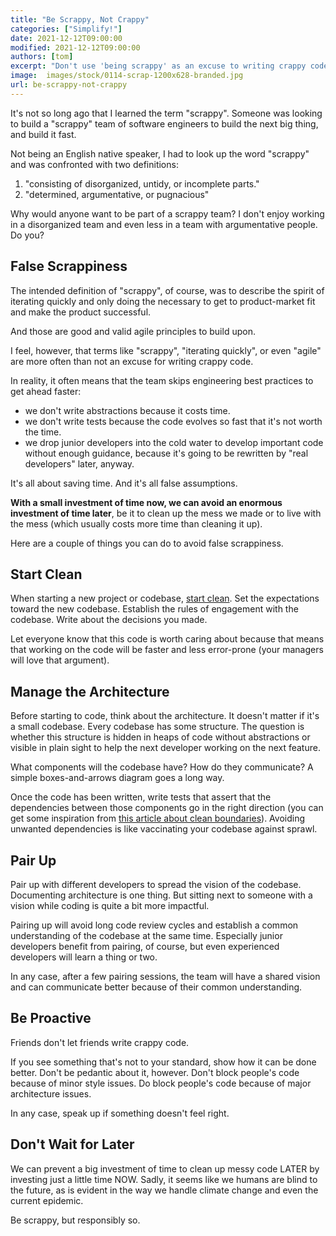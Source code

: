 ```yaml
---
title: "Be Scrappy, Not Crappy"
categories: ["Simplify!"]
date: 2021-12-12T09:00:00
modified: 2021-12-12T09:00:00
authors: [tom]
excerpt: "Don't use 'being scrappy' as an excuse to writing crappy code."
image:  images/stock/0114-scrap-1200x628-branded.jpg
url: be-scrappy-not-crappy
---
```


It's not so long ago that I learned the term "scrappy". Someone was looking to build a "scrappy" team of software engineers to build the next big thing, and build it fast.

Not being an English native speaker, I had to look up the word "scrappy" and was confronted with two definitions:

1. "consisting of disorganized, untidy, or incomplete parts."
2. "determined, argumentative, or pugnacious"

Why would anyone want to be part of a scrappy team? I don't enjoy working in a disorganized team and even less in a team with argumentative people. Do you?

## False Scrappiness

The intended definition of "scrappy", of course, was to describe the spirit of iterating quickly and only doing the necessary to get to product-market fit and make the product successful.

And those are good and valid agile principles to build upon.

I feel, however, that terms like "scrappy", "iterating quickly", or even "agile" are more often than not an excuse for writing crappy code.

In reality, it often means that the team skips engineering best practices to get ahead faster:

* we don't write abstractions because it costs time. 
* we don't write tests because the code evolves so fast that it's not worth the time. 
* we drop junior developers into the cold water to develop important code without enough guidance, because it's going to be rewritten by "real developers" later, anyway.

It's all about saving time. And it's all false assumptions.

**With a small investment of time now, we can avoid an enormous investment of time later**, be it to clean up the mess we made or to live with the mess (which usually costs more time than cleaning it up).

Here are a couple of things you can do to avoid false scrappiness.

## Start Clean

When starting a new project or codebase, [start clean](/start-clean). Set the expectations toward the new codebase. Establish the rules of engagement with the codebase. Write about the decisions you made. 

Let everyone know that this code is worth caring about because that means that working on the code will be faster and less error-prone (your managers will love that argument).

## Manage the Architecture

Before starting to code, think about the architecture. It doesn't matter if it's a small codebase. Every codebase has some structure. The question is whether this structure is hidden in heaps of code without abstractions or visible in plain sight to help the next developer working on the next feature. 

What components will the codebase have? How do they communicate? A simple boxes-and-arrows diagram goes a long way. 

Once the code has been written, write tests that assert that the dependencies between those components go in the right direction (you can get some inspiration from [this article about clean boundaries](/java-components-clean-boundaries)). Avoiding unwanted dependencies is like vaccinating your codebase against sprawl.

## Pair Up

Pair up with different developers to spread the vision of the codebase. Documenting architecture is one thing. But sitting next to someone with a vision while coding is quite a bit more impactful. 

Pairing up will avoid long code review cycles and establish a common understanding of the codebase at the same time. Especially junior developers benefit from pairing, of course, but even experienced developers will learn a thing or two. 

In any case, after a few pairing sessions, the team will have a shared vision and can communicate better because of their common understanding.

## Be Proactive
Friends don't let friends write crappy code. 

If you see something that's not to your standard, show how it can be done better. Don't be pedantic about it, however. Don't block people's code because of minor style issues. Do block people's code because of major architecture issues. 

In any case, speak up if something doesn't feel right.

## Don't Wait for Later
We can prevent a big investment of time to clean up messy code LATER by investing just a little time NOW. Sadly, it seems like we humans are blind to the future, as is evident in the way we handle climate change and even the current epidemic.

Be scrappy, but responsibly so.